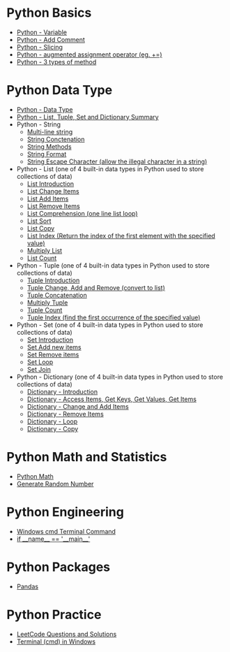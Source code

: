 
# Python Basics

 * [Python - Variable](https://github.com/yangshiteng/StatQuest-Study-Notes/blob/main/python/Variable.md)
 * [Python - Add Comment](https://github.com/yangshiteng/StatQuest-Study-Notes/blob/main/python/addcomment.md)
 * [Python - Slicing](https://github.com/yangshiteng/StatQuest-Study-Notes/blob/main/python/pythonslicing.md)
 * [Python - augmented assignment operator (eg. +=)](https://github.com/yangshiteng/StatQuest-Study-Notes/blob/main/python/augmented%20assignment%20operator.md)
 * [Python - 3 types of method](https://github.com/yangshiteng/StatQuest-Study-Notes/blob/main/python/two%20types%20methods.md)

# Python Data Type

* [Python - Data Type](https://github.com/yangshiteng/StatQuest-Study-Notes/blob/main/Notes/PythonCommonKnowledge.md)
* [Python - List, Tuple, Set and Dictionary Summary](https://github.com/yangshiteng/StatQuest-Study-Notes/blob/main/python/list%2Ctuple%2Cset%2Cdic.md)
* Python - String
  * [Multi-line string](https://github.com/yangshiteng/StatQuest-Study-Notes/blob/main/python/multi%20line%20string.md)
  * [String Conctenation](https://github.com/yangshiteng/StatQuest-Study-Notes/blob/main/python/string%20contact.md)
  * [String Methods](https://github.com/yangshiteng/StatQuest-Study-Notes/blob/main/python/string%20methods.md)
  * [String Format](https://github.com/yangshiteng/StatQuest-Study-Notes/blob/main/python/stringformat.md)
  * [String Escape Character (allow the illegal character in a string)](https://github.com/yangshiteng/StatQuest-Study-Notes/blob/main/python/escape%20character.md)
* Python - List (one of 4 built-in data types in Python used to store collections of data)
  * [List Introduction](https://github.com/yangshiteng/StatQuest-Study-Notes/blob/main/python/list%20introduction.md)
  * [List Change Items](https://github.com/yangshiteng/StatQuest-Study-Notes/blob/main/python/List%20Change%20Items.md)
  * [List Add Items](https://github.com/yangshiteng/StatQuest-Study-Notes/blob/main/python/listadditems.md)
  * [List Remove Items](https://github.com/yangshiteng/StatQuest-Study-Notes/blob/main/python/list%20remove.md)
  * [List Comprehension (one line list loop)](https://github.com/yangshiteng/StatQuest-Study-Notes/blob/main/python/list%20comprehension.md)
  * [List Sort](https://github.com/yangshiteng/StatQuest-Study-Notes/blob/main/python/list%20sort.md)
  * [List Copy](https://github.com/yangshiteng/StatQuest-Study-Notes/blob/main/python/list%20copy.md)
  * [List Index (Return the index of the first element with the specified value)](https://github.com/yangshiteng/StatQuest-Study-Notes/blob/main/python/list%20index.md)
   * [Multiply List](https://github.com/yangshiteng/StatQuest-Study-Notes/blob/main/python/Multiply%20List.md)
   * [List Count](https://github.com/yangshiteng/StatQuest-Study-Notes/blob/main/python/List%20count.md)
* Python - Tuple (one of 4 built-in data types in Python used to store collections of data)
  * [Tuple Introduction](https://github.com/yangshiteng/StatQuest-Study-Notes/blob/main/python/tuple%20introduction.md)
  * [Tuple Change, Add and Remove (convert to list)](https://github.com/yangshiteng/StatQuest-Study-Notes/blob/main/python/Tuple%20change.md)
  * [Tuple Concatenation](https://github.com/yangshiteng/StatQuest-Study-Notes/blob/main/python/tuple%20concate.md)
  * [Multiply Tuple](https://github.com/yangshiteng/StatQuest-Study-Notes/blob/main/python/tuple%20multiply.md)
  * [Tuple Count](https://github.com/yangshiteng/StatQuest-Study-Notes/blob/main/python/tuple%20count.md)
  * [Tuple Index (find the first occurrence of the specified value)](https://github.com/yangshiteng/StatQuest-Study-Notes/blob/main/python/tuple%20index.md)
* Python - Set (one of 4 built-in data types in Python used to store collections of data)
  * [Set Introduction](https://github.com/yangshiteng/StatQuest-Study-Notes/blob/main/python/set%20introduction.md)
  * [Set Add new items](https://github.com/yangshiteng/StatQuest-Study-Notes/blob/main/python/set%20add%20new%20item.md)
  * [Set Remove items](https://github.com/yangshiteng/StatQuest-Study-Notes/blob/main/python/set%20remove%20items.md)
  * [Set Loop](https://github.com/yangshiteng/StatQuest-Study-Notes/blob/main/python/set%20loop.md)
  * [Set Join](https://github.com/yangshiteng/StatQuest-Study-Notes/blob/main/python/Set%20Join.md)
* Python - Dictionary (one of 4 built-in data types in Python used to store collections of data)
  * [Dictionary - Introduction](https://github.com/yangshiteng/StatQuest-Study-Notes/blob/main/python/dictionary%20introduction.md)
  * [Dictionary - Access Items, Get Keys, Get Values, Get Items](https://github.com/yangshiteng/StatQuest-Study-Notes/blob/main/python/dictionary%20access%20items.md)
  * [Dictionary - Change and Add Items](https://github.com/yangshiteng/StatQuest-Study-Notes/blob/main/python/dictionary%20change.md)
  * [Dictionary - Remove Items](https://github.com/yangshiteng/StatQuest-Study-Notes/blob/main/python/dictionary%20remove%20item.md)
  * [Dictionary - Loop](https://github.com/yangshiteng/StatQuest-Study-Notes/blob/main/python/dictionary%20loop.md)
  * [Dictionary - Copy]()

# Python Math and Statistics

* [Python Math](https://github.com/yangshiteng/StatQuest-Study-Notes/blob/main/python/math.md)
* [Generate Random Number](https://github.com/yangshiteng/StatQuest-Study-Notes/blob/main/python/Generate%20Random%20Number.md)

# Python Engineering

* [Windows cmd Terminal Command](https://github.com/yangshiteng/StatQuest-Study-Notes/blob/main/python/commoncommand.md)
* [if \_\_name__ == '\_\_main__'](https://github.com/yangshiteng/StatQuest-Study-Notes/blob/main/python/ifnamemain.md)

# Python Packages

* [Pandas](https://github.com/yangshiteng/StatQuest-Study-Notes/blob/main/Notes/pandas.md)

# Python Practice

* [LeetCode Questions and Solutions](https://github.com/yangshiteng/StatQuest-Study-Notes/blob/main/Notes/LeetCodeQuestions.md)
* [Terminal (cmd) in Windows](https://github.com/yangshiteng/StatQuest-Study-Notes/blob/main/Notes/pythonterminal.md)

